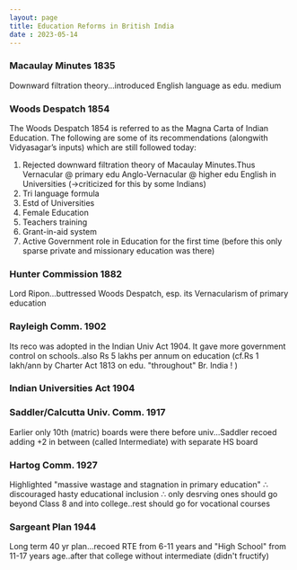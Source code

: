 ```yaml
---
layout: page
title: Education Reforms in British India
date : 2023-05-14
---
```



### Macaulay Minutes 1835
Downward filtration theory...introduced English language as edu. medium 

### Woods Despatch 1854
The Woods Despatch 1854 is referred to as the Magna Carta of Indian Education. The following are some of its recommendations (alongwith Vidyasagar’s inputs) which are still followed today:
1. Rejected downward filtration theory of Macaulay Minutes.Thus
Vernacular @ primary edu
    Anglo-Vernacular @ higher edu
    English in Universities (->criticized for this by some Indians)
2. Tri language formula
3. Estd of Universities
4. Female Education 
5. Teachers training
6.  Grant-in-aid system
7.  Active Government role in Education for the first time (before this only sparse private and missionary education was there)

### Hunter Commission 1882
Lord Ripon...buttressed Woods Despatch, esp. its Vernacularism of primary education

### Rayleigh Comm. 1902
Its reco was adopted in the Indian Univ Act 1904. It gave more government control on schools..also Rs 5 lakhs per annum on education (cf.Rs 1 lakh/ann by Charter Act 1813 on edu. "throughout" Br. India ! )

### Indian Universities Act 1904

### Saddler/Calcutta Univ. Comm. 1917  
Earlier only 10th (matric) boards were there before univ...Saddler recoed adding +2 in between (called Intermediate) with separate HS board

### Hartog Comm. 1927
Highlighted "massive wastage and stagnation in primary education" &#8756; discouraged hasty educational inclusion &#8756; only desrving ones should go beyond Class 8 and into college..rest should go for vocational courses

### Sargeant Plan 1944
Long term 40 yr plan...recoed RTE from 6-11 years and "High School" from 11-17 years age..after that college without intermediate (didn't fructify) 